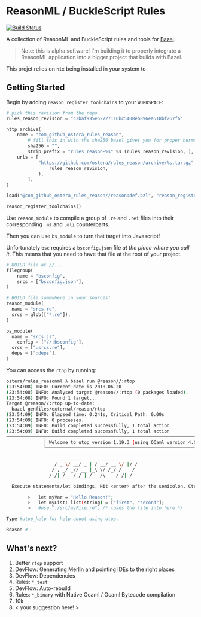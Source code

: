 # ReasonML / BuckleScript Rules
[![Build Status](https://travis-ci.org/ostera/rules_reason.svg?branch=master)](https://travis-ci.org/ostera/rules_reason)

A collection of ReasonML and BuckleScript rules and tools for [Bazel](https://bazel.build).

> Note: this is alpha software! I'm building it to properly integrate a ReasonML
> application into a bigger project that builds with Bazel.

This projet relies on `nix` being installed in your system to 

## Getting Started

Begin by adding `reason_register_toolchains` to your `WORKSPACE`:

```python
# pick this revision from the repo 
rules_reason_revision = "c2baf995e52727110bc5408eb896ea518bf267f6"

http_archive(
    name = "com_github_ostera_rules_reason",
		# fill this in with the sha256 bazel gives you for proper hermeticity
		sha256 = "",
		strip_prefix = "rules_reason-%s" %s (rules_reason_revision, ),
    urls = [
			"https://github.com/ostera/rules_reason/archive/%s.tar.gz" % (
				rules_reason_revision,
			),
		],
)

load("@com_github_ostera_rules_reason//reason:def.bzl", "reason_register_toolchains")

reason_register_toolchains()
```

Use `reason_module` to compile a group of `.re` and `.rei` files into their
corresponding `.ml` and `.mli` counterparts.

Then you can use `bs_module` to turn that target into Javascript!

Unfortunately `bsc` requires a `bsconfig.json` file _at the place where you call
it_. This means that you need to have that file at the root of your project.

```python
# BUILD file at //...
filegroup(
	name = "bsconfig",
	srcs = ["bsconfig.json"],
)

# BUILD file somewhere in your sources!
reason_module(
  name = "srcs.re",
  srcs = glob(["*.re"]),
)

bs_module(
  name = "srcs.js",
	config = ["//:bsconfig"],
  srcs = [":srcs.re"],
  deps = [":deps"],
)
```

You can access the `rtop` by running:

```bash
ostera/rules_reasonml λ bazel run @reason//:rtop
(23:54:08) INFO: Current date is 2018-06-20
(23:54:08) INFO: Analysed target @reason//:rtop (0 packages loaded).
(23:54:08) INFO: Found 1 target...
Target @reason//:rtop up-to-date:
  bazel-genfiles/external/reason/rtop
(23:54:09) INFO: Elapsed time: 0.241s, Critical Path: 0.00s
(23:54:09) INFO: 0 processes.
(23:54:09) INFO: Build completed successfully, 1 total action
(23:54:09) INFO: Build completed successfully, 1 total action
──────────────┬──────────────────────────────────────────────────────────────┬──────────────
              │ Welcome to utop version 1.19.3 (using OCaml version 4.05.0)! │
              └──────────────────────────────────────────────────────────────┘

                   ___  _______   ________  _  __
                  / _ \/ __/ _ | / __/ __ \/ |/ /
                 / , _/ _// __ |_\ \/ /_/ /    /
                /_/|_/___/_/ |_/___/\____/_/|_/

  Execute statements/let bindings. Hit <enter> after the semicolon. Ctrl-d to quit.

        >   let myVar = "Hello Reason!";
        >   let myList: list(string) = ["first", "second"];
        >   #use "./src/myFile.re"; /* loads the file into here */

Type #utop_help for help about using utop.

Reason #
```

## What's next?

1. Better `rtop` support
1. DevFlow: Generating Merlin and pointing IDEs to the right places
1. DevFlow: Dependencies
1. Rules: `*_test` 
1. DevFlow: Auto-rebuild
1. Rules: `*_binary` with Native Ocaml / Ocaml Bytecode compilation
1. 10k
1. < your suggestion here! >

